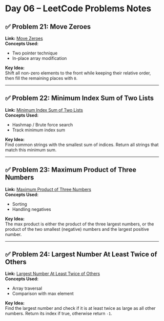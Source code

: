 # Day 06 – LeetCode Problems Notes  

## ✅ Problem 21: Move Zeroes  
**Link:** [Move Zeroes](https://leetcode.com/problems/move-zeroes/description/)  
**Concepts Used:**  
- Two pointer technique  
- In-place array modification  

**Key Idea:**  
Shift all non-zero elements to the front while keeping their relative order, then fill the remaining places with `0`.  

---

## ✅ Problem 22: Minimum Index Sum of Two Lists  
**Link:** [Minimum Index Sum of Two Lists](https://leetcode.com/problems/minimum-index-sum-of-two-lists/description/)  
**Concepts Used:**  
- Hashmap / Brute force search  
- Track minimum index sum  

**Key Idea:**  
Find common strings with the smallest sum of indices. Return all strings that match this minimum sum.  

---

## ✅ Problem 23: Maximum Product of Three Numbers  
**Link:** [Maximum Product of Three Numbers](https://leetcode.com/problems/maximum-product-of-three-numbers/description/)  
**Concepts Used:**  
- Sorting  
- Handling negatives  

**Key Idea:**  
The max product is either the product of the three largest numbers, or the product of the two smallest (negative) numbers and the largest positive number.  

---

## ✅ Problem 24: Largest Number At Least Twice of Others  
**Link:** [Largest Number At Least Twice of Others](https://leetcode.com/problems/largest-number-at-least-twice-of-others/description/)  
**Concepts Used:**  
- Array traversal  
- Comparison with max element  

**Key Idea:**  
Find the largest number and check if it is at least twice as large as all other numbers. Return its index if true, otherwise return `-1`.  
